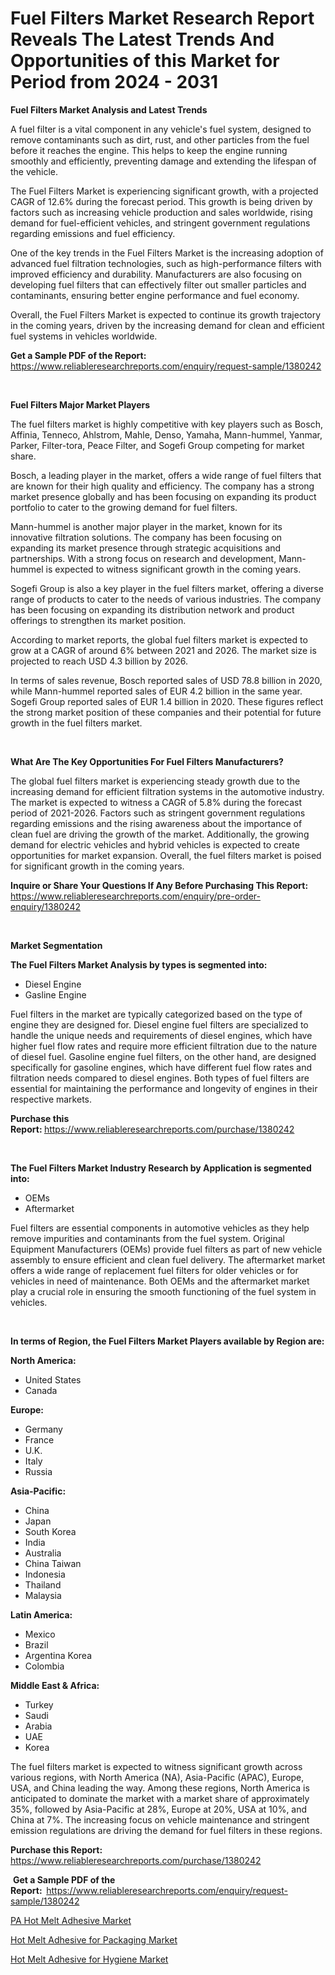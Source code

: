 <p><h1>Fuel Filters Market Research Report Reveals The Latest Trends And Opportunities of this Market for Period from 2024 - 2031</h1></p><p><strong>Fuel Filters Market Analysis and Latest Trends</strong></p>
<p><p>A fuel filter is a vital component in any vehicle's fuel system, designed to remove contaminants such as dirt, rust, and other particles from the fuel before it reaches the engine. This helps to keep the engine running smoothly and efficiently, preventing damage and extending the lifespan of the vehicle.</p><p>The Fuel Filters Market is experiencing significant growth, with a projected CAGR of 12.6% during the forecast period. This growth is being driven by factors such as increasing vehicle production and sales worldwide, rising demand for fuel-efficient vehicles, and stringent government regulations regarding emissions and fuel efficiency.</p><p>One of the key trends in the Fuel Filters Market is the increasing adoption of advanced fuel filtration technologies, such as high-performance filters with improved efficiency and durability. Manufacturers are also focusing on developing fuel filters that can effectively filter out smaller particles and contaminants, ensuring better engine performance and fuel economy.</p><p>Overall, the Fuel Filters Market is expected to continue its growth trajectory in the coming years, driven by the increasing demand for clean and efficient fuel systems in vehicles worldwide.</p></p>
<p><strong>Get a Sample PDF of the Report:&nbsp;</strong> <a href="https://www.reliableresearchreports.com/enquiry/request-sample/1380242">https://www.reliableresearchreports.com/enquiry/request-sample/1380242</a></p>
<p>&nbsp;</p>
<p><strong>Fuel Filters Major Market Players</strong></p>
<p><p>The fuel filters market is highly competitive with key players such as Bosch, Affinia, Tenneco, Ahlstrom, Mahle, Denso, Yamaha, Mann-hummel, Yanmar, Parker, Filter-tora, Peace Filter, and Sogefi Group competing for market share. </p><p>Bosch, a leading player in the market, offers a wide range of fuel filters that are known for their high quality and efficiency. The company has a strong market presence globally and has been focusing on expanding its product portfolio to cater to the growing demand for fuel filters.</p><p>Mann-hummel is another major player in the market, known for its innovative filtration solutions. The company has been focusing on expanding its market presence through strategic acquisitions and partnerships. With a strong focus on research and development, Mann-hummel is expected to witness significant growth in the coming years.</p><p>Sogefi Group is also a key player in the fuel filters market, offering a diverse range of products to cater to the needs of various industries. The company has been focusing on expanding its distribution network and product offerings to strengthen its market position.</p><p>According to market reports, the global fuel filters market is expected to grow at a CAGR of around 6% between 2021 and 2026. The market size is projected to reach USD 4.3 billion by 2026. </p><p>In terms of sales revenue, Bosch reported sales of USD 78.8 billion in 2020, while Mann-hummel reported sales of EUR 4.2 billion in the same year. Sogefi Group reported sales of EUR 1.4 billion in 2020. These figures reflect the strong market position of these companies and their potential for future growth in the fuel filters market.</p></p>
<p>&nbsp;</p>
<p><strong>What Are The Key Opportunities For Fuel Filters Manufacturers?</strong></p>
<p><p>The global fuel filters market is experiencing steady growth due to the increasing demand for efficient filtration systems in the automotive industry. The market is expected to witness a CAGR of 5.8% during the forecast period of 2021-2026. Factors such as stringent government regulations regarding emissions and the rising awareness about the importance of clean fuel are driving the growth of the market. Additionally, the growing demand for electric vehicles and hybrid vehicles is expected to create opportunities for market expansion. Overall, the fuel filters market is poised for significant growth in the coming years.</p></p>
<p><strong>Inquire or Share Your Questions If Any Before Purchasing This Report:</strong> <a href="https://www.reliableresearchreports.com/enquiry/pre-order-enquiry/1380242">https://www.reliableresearchreports.com/enquiry/pre-order-enquiry/1380242</a></p>
<p>&nbsp;</p>
<p><strong>Market Segmentation</strong></p>
<p><strong>The Fuel Filters Market Analysis by types is segmented into:</strong></p>
<p><ul><li>Diesel Engine</li><li>Gasline Engine</li></ul></p>
<p><p>Fuel filters in the market are typically categorized based on the type of engine they are designed for. Diesel engine fuel filters are specialized to handle the unique needs and requirements of diesel engines, which have higher fuel flow rates and require more efficient filtration due to the nature of diesel fuel. Gasoline engine fuel filters, on the other hand, are designed specifically for gasoline engines, which have different fuel flow rates and filtration needs compared to diesel engines. Both types of fuel filters are essential for maintaining the performance and longevity of engines in their respective markets.</p></p>
<p><strong>Purchase this Report:&nbsp;</strong><a href="https://www.reliableresearchreports.com/purchase/1380242">https://www.reliableresearchreports.com/purchase/1380242</a></p>
<p>&nbsp;</p>
<p><strong>The Fuel Filters Market Industry Research by Application is segmented into:</strong></p>
<p><ul><li>OEMs</li><li>Aftermarket</li></ul></p>
<p><p>Fuel filters are essential components in automotive vehicles as they help remove impurities and contaminants from the fuel system. Original Equipment Manufacturers (OEMs) provide fuel filters as part of new vehicle assembly to ensure efficient and clean fuel delivery. The aftermarket market offers a wide range of replacement fuel filters for older vehicles or for vehicles in need of maintenance. Both OEMs and the aftermarket market play a crucial role in ensuring the smooth functioning of the fuel system in vehicles.</p></p>
<p>&nbsp;</p>
<p><strong>In terms of Region, the Fuel Filters Market Players available by Region are:</strong></p>
<p>
    <p> <strong> North America: </strong>
        <ul>
            <li>United States</li>
            <li>Canada</li>
        </ul>
        </p> 
    <p> <strong> Europe: </strong>
        <ul>
            <li>Germany</li>
            <li>France</li>
            <li>U.K.</li>
            <li>Italy</li>
            <li>Russia</li>
        </ul>
        </p> 
    <p> <strong> Asia-Pacific: </strong>
        <ul>
            <li>China</li>
            <li>Japan</li>
            <li>South Korea</li>
            <li>India</li>
            <li>Australia</li>
            <li>China Taiwan</li>
            <li>Indonesia</li>
            <li>Thailand</li>
            <li>Malaysia</li>
        </ul>
        </p> 
    <p> <strong> Latin America: </strong>
        <ul>
            <li>Mexico</li>
            <li>Brazil</li>
            <li>Argentina Korea</li>
            <li>Colombia</li>
        </ul>
        </p> 
    <p> <strong> Middle East & Africa: </strong>
        <ul>
            <li>Turkey</li>
            <li>Saudi</li>
            <li>Arabia</li>
            <li>UAE</li>
            <li>Korea</li>
        </ul>
    </p>
    </p>
<p><p>The fuel filters market is expected to witness significant growth across various regions, with North America (NA), Asia-Pacific (APAC), Europe, USA, and China leading the way. Among these regions, North America is anticipated to dominate the market with a market share of approximately 35%, followed by Asia-Pacific at 28%, Europe at 20%, USA at 10%, and China at 7%. The increasing focus on vehicle maintenance and stringent emission regulations are driving the demand for fuel filters in these regions.</p></p>
<p><strong>Purchase this Report: </strong><a href="https://www.reliableresearchreports.com/purchase/1380242">https://www.reliableresearchreports.com/purchase/1380242</a></p>
<p>&nbsp;<strong>Get a Sample PDF of the Report:&nbsp;&nbsp;</strong><a href="https://www.reliableresearchreports.com/enquiry/request-sample/1380242">https://www.reliableresearchreports.com/enquiry/request-sample/1380242</a></p>
<p><strong></strong></p>
<p><p><a href="https://view.publitas.com/reportprime-1/pa-hot-melt-adhesive-market-insights-market-players-and-forecast-till-2030/">PA Hot Melt Adhesive Market</a></p><p><a href="https://view.publitas.com/reportprime-1/hot-melt-adhesive-for-packaging-market-offers-provide-insightful-data-for-the-time-period-from-2023-to-2030-and-also-provide-analysis-based-on-application-type-and-region/">Hot Melt Adhesive for Packaging Market</a></p><p><a href="https://view.publitas.com/reportprime-1/hot-melt-adhesive-for-hygiene-market-share-market-new-trends-analysis-report-by-type-by-application-by-end-use-by-region-and-segment-forecasts-2023-2030/">Hot Melt Adhesive for Hygiene Market</a></p></p>